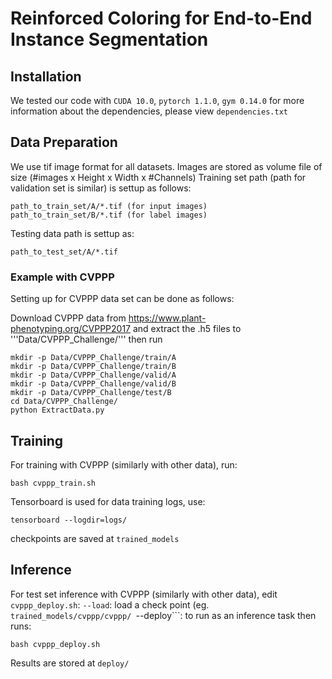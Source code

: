 # Reinforced Coloring for End-to-End Instance Segmentation

## Installation
We tested our code with ```CUDA 10.0```, ```pytorch 1.1.0```, ```gym 0.14.0```
for more information about the dependencies, please view ```dependencies.txt```

## Data Preparation
We use tif image format for all datasets. Images are stored as volume file of size (#images x Height x Width x #Channels)
Training set path (path for validation set is similar) is settup as follows:
```
path_to_train_set/A/*.tif (for input images)
path_to_train_set/B/*.tif (for label images)
```
Testing data path is settup as:
```
path_to_test_set/A/*.tif
```
### Example with CVPPP
Setting up for CVPPP data set can be done as follows:

Download CVPPP data from <https://www.plant-phenotyping.org/CVPPP2017>
and extract the .h5 files to '''Data/CVPPP_Challenge/''' then run

```
mkdir -p Data/CVPPP_Challenge/train/A
mkdir -p Data/CVPPP_Challenge/train/B
mkdir -p Data/CVPPP_Challenge/valid/A
mkdir -p Data/CVPPP_Challenge/valid/B
mkdir -p Data/CVPPP_Challenge/test/B
cd Data/CVPPP_Challenge/
python ExtractData.py
```

## Training
For training with CVPPP (similarly with other data), run:
```
bash cvppp_train.sh
```

Tensorboard is used for data training logs, use:
```
tensorboard --logdir=logs/
```

checkpoints are saved at ```trained_models```

## Inference
For test set inference with CVPPP (similarly with other data), edit ```cvppp_deploy.sh```:
```--load```: load a check point (eg. ```trained_models/cvppp/cvppp/
```--deploy```: to run as an inference task
then runs:

```
bash cvppp_deploy.sh
```
Results are stored at ```deploy/```







